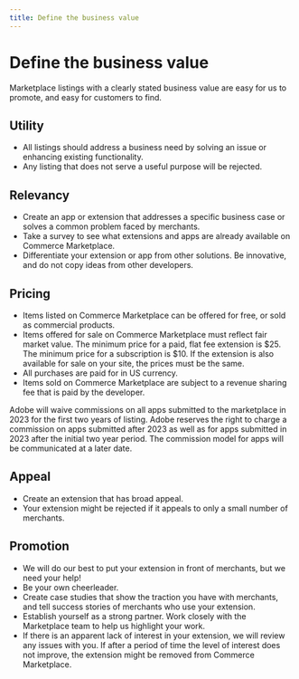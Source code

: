 ```yaml
---
title: Define the business value
---
```


# Define the business value

Marketplace listings with a clearly stated business value are easy for us to promote, and easy for customers to find.

## Utility

-  All listings should address a business need by solving an issue or enhancing existing functionality.
-  Any listing that does not serve a useful purpose will be rejected.

## Relevancy

-  Create an app or extension that addresses a specific business case or solves a common problem faced by merchants.
-  Take a survey to see what extensions and apps are already available on Commerce Marketplace.
-  Differentiate your extension or app from other solutions. Be innovative, and do not copy ideas from other developers.

## Pricing

-  Items listed on Commerce Marketplace can be offered for free, or sold as commercial products.
-  Items offered for sale on Commerce Marketplace must reflect fair market value. The minimum price for a paid, flat fee extension is $25. The minimum price for a subscription is $10. If the extension is also available for sale on your site, the prices must be the same.
-  All purchases are paid for in US currency.
-  Items sold on Commerce Marketplace are subject to a revenue sharing fee that is paid by the developer.

<InlineAlert variant="info" slots="text"/>

Adobe will waive commissions on all apps submitted to the marketplace in 2023 for the first two years of listing. Adobe reserves the right to charge a commission on apps submitted after 2023 as well as for apps submitted in 2023 after the initial two year period. The commission model for apps will be communicated at a later date.

## Appeal

-  Create an extension that has broad appeal.
-  Your extension might be rejected if it appeals to only a small number of merchants.

## Promotion

-  We will do our best to put your extension in front of merchants, but we need your help!
-  Be your own cheerleader.
-  Create case studies that show the traction you have with merchants, and tell success stories of merchants who use your extension.
-  Establish yourself as a strong partner. Work closely with the Marketplace team to help us highlight your work.
-  If there is an apparent lack of interest in your extension, we will review any issues with you. If after a period of time the level of interest does not improve, the extension might be removed from Commerce Marketplace.
